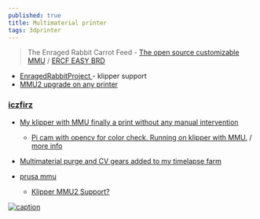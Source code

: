 ```yaml
---
published: true
title: Multimaterial printer
tags: 3dprinter
---
```

> The Enraged Rabbit Carrot Feed - [The open source customizable MMU](https://www.youtube.com/watch?v=ccwiylrg7KM) / [ERCF EASY BRD](https://github.com/Tircown/ERCF-easy-brd) 

- [EnragedRabbitProject ](https://github.com/EtteGit/EnragedRabbitProject) - klipper support
- [MMU2 upgrade on any printer](https://www.youtube.com/watch?v=eDtLXVz1QEo)

### [iczfirz](https://www.youtube.com/c/iczfirz/videos)
- [My klipper with MMU finally a print without any manual intervention](https://www.reddit.com/r/klippers/comments/w8hrcl/my_klipper_with_mmu_finally_a_print_without_any/)
	- [Pi cam with opencv for color check. Running on klipper with MMU.](https://www.reddit.com/r/3Dprinting/comments/uba40q/pi_cam_with_opencv_for_color_check_running_on/) / [more info](https://www.reddit.com/r/3dpTimelapse/comments/uhd17p/multimaterial_purge_and_cv_gears_added_to_my/)
- [Multimaterial purge and CV gears added to my timelapse farm](https://www.reddit.com/r/3dpTimelapse/comments/uhd17p/multimaterial_purge_and_cv_gears_added_to_my/)

- [prusa mmu](https://www.youtube.com/results?search_query=prusa+mmu)
	- [Klipper MMU2 Support? ](https://klipper.discourse.group/t/klipper-mmu2-support/345)

[![caption](https://img.youtube.com/vi/BmbYEOAFL44/0.jpg)](https://www.youtube.com/watch?v=BmbYEOAFL44)

